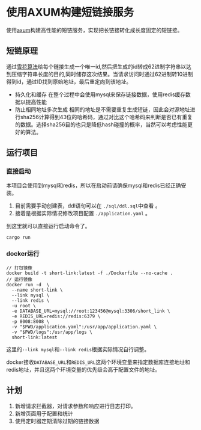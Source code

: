 # 使用AXUM构建短链接服务

使用[axum](https://github.com/tokio-rs/axum)构建高性能的短链服务，实现把长链接转化成长度固定的短链接。

## 短链原理
通过[雪花算法](https://gitee.com/yitter/idgenerator)给每个链接生成一个唯一id,然后把生成的id转成62进制字符串以达到压缩字符串长度的目的,同时储存这次结果。当请求访问时通过62进制转10进制得到id，通过ID找到原始地址，最后重定向到该地址。

 - 持久化和缓存
 在整个过程中会使用mysql来保存链接数据，使用redis缓存数据以提高性能
 - 防止相同地址多次生成
 相同的地址是不需要重复生成短链，因此会对源地址进行sha256计算得到43位的哈希码，通过对比这个哈希码来判断是否已有重复的数据。选择sha256目的也只是降低hash碰撞的概率，当然可以考虑性能更好的算法。

## 运行项目
### 直接启动
本项目会使用到mysql和redis，所以在启动前请确保mysql和redis已经正确安装。 
1. 目前需要手动创建表，ddl语句可以在 `./sql/ddl.sql`中查看 。 
2. 接着是根据实际情况修改项目配置 `./application.yaml` 。 

到这里就可以直接运行启动命令了。
```shell
cargo run
```
### docker运行
```shell
// 打包镜像
docker build -t short-link:latest -f ./Dockerfile --no-cache .
// 运行镜像
docker run -d  \
  --name short-link \
  --link mysql \
  --link redis \
  -u root \
  -e DATABASE_URL=mysql://root:123456@mysql:3306/short_link \
  -e REDIS_URL=redis://redis:6379 \
  -p 8008:8008 \
  -v "$PWD/application.yaml":/usr/app/application.yaml \
  -v "$PWD/logs":/usr/app/logs \
  short-link:latest
```
这里的`--link mysql`和`--link redis`根据实际情况自行调整。 

docker接收`DATABASE_URL`和`REDIS_URL`这两个环境变量来指定数据库连接地址和redis地址，并且这两个环境变量的优先级会高于配置文件的地址。

## 计划
1. 新增请求拦截器，对请求参数和响应进行日志打印。
2. 新增页面用于配置和统计
3. 使用定时器定期清除过期的链接数据

